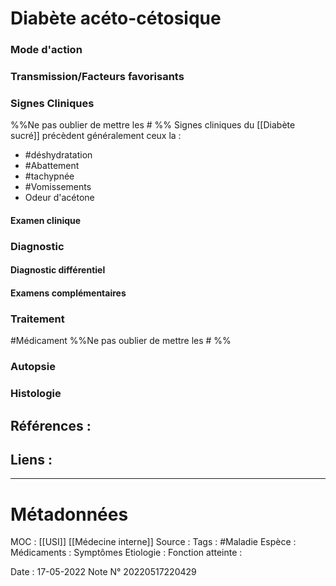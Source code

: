 # Diabète acéto-cétosique
### Mode d'action
### Transmission/Facteurs favorisants
### Signes Cliniques
%%Ne pas oublier de mettre les # %%
Signes cliniques du [[Diabète sucré]] précèdent généralement ceux la :
- #déshydratation 
- #Abattement 
- #tachypnée
- #Vomissements 
- Odeur d'acétone

#### Examen clinique
### Diagnostic
#### Diagnostic différentiel
#### Examens complémentaires
### Traitement
#Médicament 
%%Ne pas oublier de mettre les # %% 
### Autopsie
### Histologie

## Références :
>
 

## Liens :



***

# Métadonnées
MOC : [[USI]] [[Médecine interne]]
Source :
Tags : #Maladie 
	Espèce :
	Médicaments :
	Symptômes
	Etiologie :
	Fonction atteinte :
	
Date : 17-05-2022
Note N° 20220517220429


